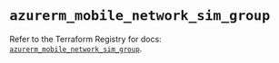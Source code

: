 # `azurerm_mobile_network_sim_group`

Refer to the Terraform Registry for docs: [`azurerm_mobile_network_sim_group`](https://registry.terraform.io/providers/hashicorp/azurerm/4.17.0/docs/resources/mobile_network_sim_group).

